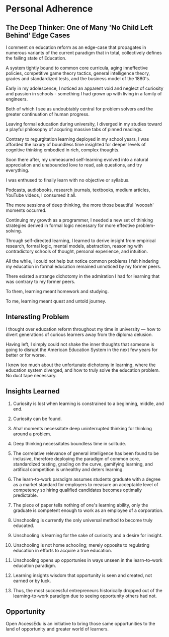 # Personal Adherence

## The Deep Thinker: One of Many 'No Child Left Behind' Edge Cases

I comment on education reform as an edge-case that propagates in numerous
variants of the current paradigm that in total, collectively defines the failing
state of Education.

A system tightly bound to common core curricula, aging inneffective policies,
competitive game theory tactics, general intelligence theory, grades and
standardized tests, and the business model of the 1880's.

Early in my adolescence, I noticed an apparent void and neglect of curiosity and
passion in schools - something I had grown up with living in a family of
engineers.

Both of which I see as undoubtably central for problem solvers and the greater
continuation of human progress.

Leaving formal education during university, I diverged in my studies toward a
playful philosophy of acquring massive tabs of pinned readings.

Contrary to regurgitation learning deployed in my school years, I was afforded
the luxury of boundless time insighted for deeper levels of cognitive thinking
embodied in rich, complex thoughts.

Soon there after, my unmeasured self-learning evolved into a natural
appreciation and unabounded love to read, ask questions, and try everything.

I was enthused to finally learn with no objective or syllabus.

Podcasts, audiobooks, research journals, textbooks, medium articles, YouTube
videos, I consumed it all.

The more sessions of deep thinking, the more those beautiful 'woooah' moments
occurred.

Continuing my growth as a programmer, I needed a new set of thinking strategies
derived in formal logic necessary for more effective problem-solving.

Through self-directed learning, I learned to derive insight from empirical
research, formal logic, mental models, abstraction, reasoning with contradictory
schools of thought, personal experience, and intuition.

All the while, I could not help but notice common problems I felt hindering my
education in formal education remained unnoticed by my former peers.

There existed a strange dichotomy in the admiration I had for learning that was
contrary to my former peers.

To them, learning meant homework and studying.

To me, learning meant quest and untold journey.

## Interesting Problem

I thought over education reform throughout my time in university — how to divert
generations of curious learners away from the diploma delusion.

Having left, I simply could not shake the inner thoughts that someone is going
to disrupt the American Education System in the next few years for better or for
worse.

I knew too much about the unfortunate dichotomy in learning, where the education
system diverged, and how to truly solve the education problem. No duct tape
necessary.

## Insights Learned

1. Curiosity is lost when learning is constrained to a beginning, middle, and
   end.

2. Curiosity can be found.

3. Aha! moments necessitate deep uninterrupted thinking for thinking around a
   problem.

4. Deep thinking necessitates boundless time in solitude.

5. The correlative relevance of general intelligence has been found to be
   inclusive, therefore deploying the paradigm of common core, standardized
   testing, grading on the curve, gamifying learning, and artifical competition
   is unhealthy and deters learning.

6. The learn-to-work paradigm assumes students graduate with a degree as a
   market standard for employers to measure an acceptable level of competency so
   hiring qualified candidates becomes optimally predictable.

7. The piece of paper tells nothing of one's learning ability, only the graduate
   is competent enough to work as an employee of a corporation.

8. Unschooling is currently the only universal method to become truly educated.

9. Unschooling is learning for the sake of curiosity and a desire for insight.

10. Unschooling is not home schooling; merely opposite to regulating education
    in efforts to acquire a true education.

11. Unschooling opens up opportunies in ways unseen in the learn-to-work
    education paradigm.

12. Learning insights wisdom that opportunity is seen and created, not earned or
    by luck.

13. Thus, the most successful entrepreneurs historically dropped out of the
    learning-to-work paradigm due to seeing opportunity others had not.

## Opportunity

Open AccessEdu is an initiative to bring those same opportunities to the land of
opportunity and greater world of learners.
